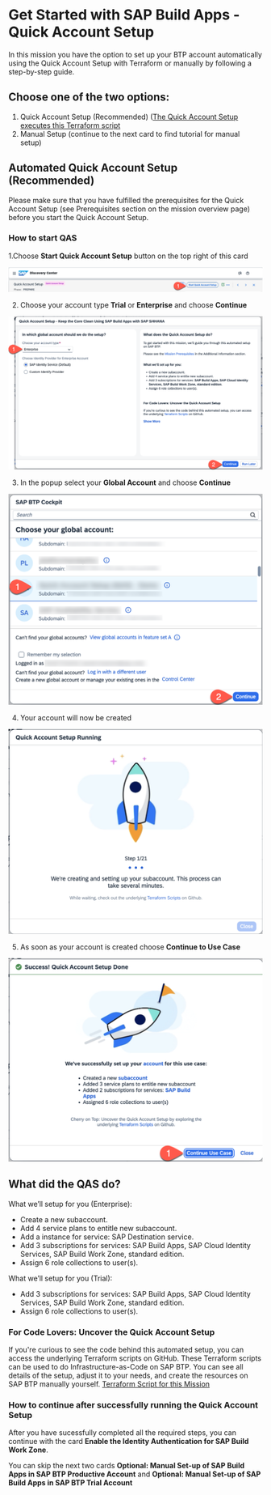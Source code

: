 # Get Started with SAP Build Apps - Quick Account Setup

In this mission you have the option to set up your BTP account automatically using the Quick Account Setup with Terraform or manually by following a step-by-step guide.

## Choose one of the two options:
1.	Quick Account Setup (Recommended)
([The Quick Account Setup executes this Terraform script](https://github.com/SAP-samples/btp-terraform-samples/tree/main/released/discovery_center/mission_4024) 
2.	Manual Setup (continue to the next card to find tutorial for manual setup)

## Automated Quick Account Setup (Recommended)
Please make sure that you have fulfilled the prerequisites for the Quick Account Setup (see Prerequisites section on the mission overview page) before you start the Quick Account Setup.

### How to start QAS

1.Choose **Start Quick Account Setup** button on the top right of this card

  ![QAS](./images/QAS_1.png)

2. Choose your account type **Trial** or **Enterprise** and choose **Continue**

  ![QAS](./images/QAS_2.png)

3. In the popup select your **Global Account** and choose **Continue**

 ![QAS](./images/QAS_3.png)

4. Your account will now be created

 ![QAS](./images/QAS_4.png)

 5. As soon as your account is created choose **Continue to Use Case**

  ![QAS](./images/QAS_5.png)


## What did the QAS do?
 
What we’ll setup for you (Enterprise):
- Create a new subaccount.
- Add 4 service plans to entitle new subaccount.
- Add a instance for service: SAP Destination service.
- Add 3 subscriptions for services: SAP Build Apps, SAP Cloud Identity Services, SAP Build Work Zone, standard edition.
- Assign 6 role collections to user(s).
 
 
What we’ll setup for you (Trial):
- Add 3 subscriptions for services: SAP Build Apps, SAP Cloud Identity Services, SAP Build Work Zone, standard edition.
- Assign 6 role collections to user(s).

### For Code Lovers: Uncover the Quick Account Setup
If you're curious to see the code behind this automated setup, you can access the underlying Terraform scripts on GitHub.
These Terraform scripts can be used to do Infrastructure-as-Code on SAP BTP. You can see all details of the setup, adjust it to your needs, and create the resources on SAP BTP manually yourself.
[Terraform Script for this Mission](https://github.com/SAP-samples/btp-terraform-samples/tree/main/released/discovery_center/mission_4024)

### How to continue after successfully running the Quick Account Setup


After you have sucessfully completed all the required steps, you can continue with the card **Enable the Identity Authentication for SAP Build Work Zone**.

You can skip the next two cards **Optional: Manual Set-up of SAP Build Apps in SAP BTP Productive Account** and **Optional: Manual Set-up of SAP Build Apps in SAP BTP Trial Account**









